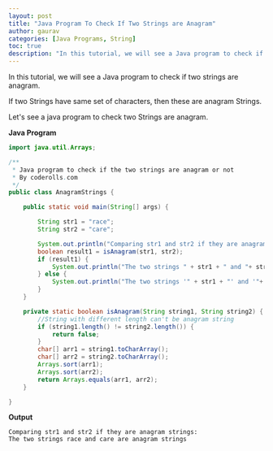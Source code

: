 ```yaml
---
layout: post  
title: "Java Program To Check If Two Strings are Anagram"  
author: gaurav  
categories: [Java Programs, String]  
toc: true
description: "In this tutorial, we will see a Java program to check if two strings are anagram."
---
```


In this tutorial, we will see a Java program to check if two strings are anagram.

If two Strings have same set of characters, then these are anagram Strings.

Let's see a java program to check two Strings are anagram.

**Java Program**

```java
import java.util.Arrays;

/**
 * Java program to check if the two strings are anagram or not
 * By coderolls.com
 */
public class AnagramStrings {

    public static void main(String[] args) {

        String str1 = "race";
        String str2 = "care";

        System.out.println("Comparing str1 and str2 if they are anagram strings: ");
        boolean result1 = isAnagram(str1, str2);
        if (result1) {
            System.out.println("The two strings " + str1 + " and "+ str2 + " are anagram strings");
        } else {
            System.out.println("The two strings '" + str1 + "' and '"+ str2 + "'  are not anagram strings");
        }
    }

    private static boolean isAnagram(String string1, String string2) {
        //String with different length can't be anagram string
        if (string1.length() != string2.length()) {
            return false;
        }
        char[] arr1 = string1.toCharArray();
        char[] arr2 = string2.toCharArray();
        Arrays.sort(arr1);
        Arrays.sort(arr2);
        return Arrays.equals(arr1, arr2);
    }

}
```



**Output**

```
Comparing str1 and str2 if they are anagram strings: 
The two strings race and care are anagram strings
```


